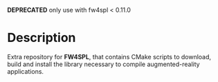 **DEPRECATED** only use with fw4spl < 0.11.0

Description
===========

Extra repository for **FW4SPL**, that contains CMake scripts to download, build and install the library necessary to compile augmented-reality applications.
